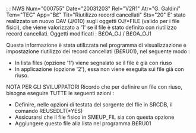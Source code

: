  :  : NWS Num="000755" Date="20031203" Rel="V2R1" Atr="G. Galdini" Tem="TEC" App="B£" Tit="Riutilizzo record cancellati" Sts="20"
E' stato realizzato un nuovo OAV (J/010) sugli oggetti OJ/\*FILE (valido per i file fisici), che viene valorizzato a '1' se il file è stato definito con riutilizzo record cancellati.
Oggetti modificati :  B£OA_OJ / B£OA_OJ1

Questa informazione è stata utilizzata nel programma di visualizzazione e impostazione riutilizzo dei record cancellati (B£RU01), nel seguente modo : 
- In lista files  (opzione '1') viene segnalato se il file è già con riuso
- In applicazione (opzione '2'), essa non viene eseguita sui file già con riuso.

NOTA PER GLI SVILUPPATORI
Ricordo che per definire un file con riuso, bisogna eseguire TUTTE le seguenti azioni : 
- Definire, nelle opzioni di testata del sorgente del flie in SRCDB, il comando REUSEDLT(\*YES)
- Assicurarsi che il file fisico in SMEUP_FIL sia con questa opzione
- Aggiungere questo file alla lista nel programma B£RU01
